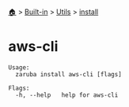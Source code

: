 <!--startTocHeader-->
[🏠](../../../README.md) > [Built-in](../../README.md) > [Utils](../README.md) > [install](README.md)
# aws-cli
<!--endTocHeader-->

```
Usage:
  zaruba install aws-cli [flags]

Flags:
  -h, --help   help for aws-cli

```

<!--startTocSubtopic-->
<!--endTocSubtopic-->